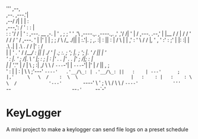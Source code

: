 '''
                                 ,--,                                                       
       ,--.                   ,---.'|                                                       
   ,--/  /|                   |   | :                                                       
,---,': / '                   :   : |                                                       
:   : '/ /                    |   ' :      ,---.                                    __  ,-. 
|   '   ,                     ;   ; '     '   ,'\   ,----._,.  ,----._,.          ,' ,'/ /| 
'   |  /      ,---.       .--,'   | |__  /   /   | /   /  ' / /   /  ' /   ,---.  '  | |' | 
|   ;  ;     /     \    /_ ./||   | :.'|.   ; ,. :|   :     ||   :     |  /     \ |  |   ,' 
:   '   \   /    /  |, ' , ' :'   :    ;'   | |: :|   | .\  .|   | .\  . /    /  |'  :  /   
|   |    ' .    ' / /___/ \: ||   |  ./ '   | .; :.   ; ';  |.   ; ';  |.    ' / ||  | '    
'   : |.  \'   ;   /|.  \  ' |;   : ;   |   :    |'   .   . |'   .   . |'   ;   /|;  : |    
|   | '_\.''   |  / | \  ;   :|   ,/     \   \  /  `---`-'| | `---`-'| |'   |  / ||  , ;    
'   : |    |   :    |  \  \  ;'---'       `----'   .'__/\_: | .'__/\_: ||   :    | ---'     
;   |,'     \   \  /    :  \  \                    |   :    : |   :    : \   \  /           
'---'        `----'      \  ' ;                     \   \  /   \   \  /   `----'            
'''                        `--`                       `--`-'     `--`-'                      
# KeyLogger
A mini project to make a keylogger can send file logs on a preset schedule
